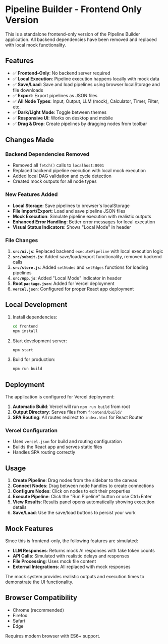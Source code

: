 # Pipeline Builder - Frontend Only Version

This is a standalone frontend-only version of the Pipeline Builder application. All backend dependencies have been removed and replaced with local mock functionality.

## Features

- ✅ **Frontend-Only**: No backend server required
- ✅ **Local Execution**: Pipeline execution happens locally with mock data
- ✅ **Save/Load**: Save and load pipelines using browser localStorage and file downloads
- ✅ **Export**: Export pipelines as JSON files
- ✅ **All Node Types**: Input, Output, LLM (mock), Calculator, Timer, Filter, etc.
- ✅ **Dark/Light Mode**: Toggle between themes
- ✅ **Responsive UI**: Works on desktop and mobile
- ✅ **Drag & Drop**: Create pipelines by dragging nodes from toolbar

## Changes Made

### Backend Dependencies Removed
- Removed all `fetch()` calls to `localhost:8001`
- Replaced backend pipeline execution with local mock execution
- Added local DAG validation and cycle detection
- Created mock outputs for all node types

### New Features Added
- **Local Storage**: Save pipelines to browser's localStorage
- **File Import/Export**: Load and save pipeline JSON files
- **Mock Execution**: Simulate pipeline execution with realistic outputs
- **Enhanced Error Handling**: Better error messages for local execution
- **Visual Status Indicators**: Shows "Local Mode" in header

### File Changes
1. **`src/ui.js`**: Replaced backend `executePipeline` with local execution logic
2. **`src/submit.js`**: Added save/load/export functionality, removed backend calls
3. **`src/store.js`**: Added `setNodes` and `setEdges` functions for loading pipelines
4. **`src/App.js`**: Added "Local Mode" indicator in header
5. **Root `package.json`**: Added for Vercel deployment
6. **`vercel.json`**: Configured for proper React app deployment

## Local Development

1. Install dependencies:
   ```bash
   cd frontend
   npm install
   ```

2. Start development server:
   ```bash
   npm start
   ```

3. Build for production:
   ```bash
   npm run build
   ```

## Deployment

The application is configured for Vercel deployment:

1. **Automatic Build**: Vercel will run `npm run build` from root
2. **Output Directory**: Serves files from `frontend/build/`
3. **SPA Routing**: All routes redirect to `index.html` for React Router

### Vercel Configuration
- Uses `vercel.json` for build and routing configuration
- Builds the React app and serves static files
- Handles SPA routing correctly

## Usage

1. **Create Pipeline**: Drag nodes from the sidebar to the canvas
2. **Connect Nodes**: Drag between node handles to create connections
3. **Configure Nodes**: Click on nodes to edit their properties
4. **Execute Pipeline**: Click the "Run Pipeline" button or use Ctrl+Enter
5. **View Results**: Results panel opens automatically showing execution details
6. **Save/Load**: Use the save/load buttons to persist your work

## Mock Features

Since this is frontend-only, the following features are simulated:

- **LLM Responses**: Returns mock AI responses with fake token counts
- **API Calls**: Simulated with realistic delays and responses
- **File Processing**: Uses mock file content
- **External Integrations**: All replaced with mock responses

The mock system provides realistic outputs and execution times to demonstrate the UI functionality.

## Browser Compatibility

- Chrome (recommended)
- Firefox
- Safari
- Edge

Requires modern browser with ES6+ support.
